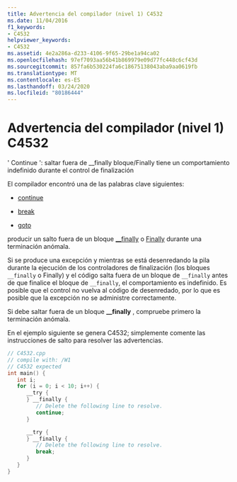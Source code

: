 ```yaml
---
title: Advertencia del compilador (nivel 1) C4532
ms.date: 11/04/2016
f1_keywords:
- C4532
helpviewer_keywords:
- C4532
ms.assetid: 4e2a286a-d233-4106-9f65-29be1a94ca02
ms.openlocfilehash: 97ef7093aa56b41b869979e09d77fc448c6cf43d
ms.sourcegitcommit: 857fa6b530224fa6c18675138043aba9aa0619fb
ms.translationtype: MT
ms.contentlocale: es-ES
ms.lasthandoff: 03/24/2020
ms.locfileid: "80186444"
---
```

# <a name="compiler-warning-level-1-c4532"></a>Advertencia del compilador (nivel 1) C4532

' Continue ': saltar fuera de __finally bloque/Finally tiene un comportamiento indefinido durante el control de finalización

El compilador encontró una de las palabras clave siguientes:

- [continue](../../cpp/continue-statement-cpp.md)

- [break](../../cpp/break-statement-cpp.md)

- [goto](../../cpp/goto-statement-cpp.md)

producir un salto fuera de un bloque [__finally](../../cpp/try-finally-statement.md) o [Finally](../../dotnet/finally.md) durante una terminación anómala.

Si se produce una excepción y mientras se está desenredando la pila durante la ejecución de los controladores de finalización (los bloques `__finally` o Finally) y el código salta fuera de un bloque de `__finally` antes de que finalice el bloque de `__finally`, el comportamiento es indefinido. Es posible que el control no vuelva al código de desenredado, por lo que es posible que la excepción no se administre correctamente.

Si debe saltar fuera de un bloque **__finally** , compruebe primero la terminación anómala.

En el ejemplo siguiente se genera C4532; simplemente comente las instrucciones de salto para resolver las advertencias.

```cpp
// C4532.cpp
// compile with: /W1
// C4532 expected
int main() {
   int i;
   for (i = 0; i < 10; i++) {
      __try {
      } __finally {
         // Delete the following line to resolve.
         continue;
      }

      __try {
      } __finally {
         // Delete the following line to resolve.
         break;
      }
   }
}
```
